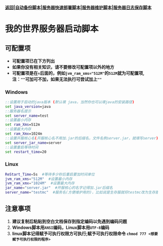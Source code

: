 #### [返回](../README.md)|[自动备份脚本](../AutoBackup/README.md)|[服务器快速部署脚本](../deploy/README.md)|[服务器维护脚本](README)|[服务器日志保存脚本](../save_log/README.md)
# 我的世界服务器启动脚本

## **可配置项**
- **可配置项已在下方列出**
- **如果你没有相关知识，请不要修改可配置项以外的地方**
- **可配置项是在`=`后面的，例如`jvm_ram_xms="512M"`的`512M`就为可配置项, 注：`""`可加可不加，如果无法执行可尝试加上`""`**
### **Windows**
```bat
::设置用于启动的java版本 (默认填 java，当然你也可以填java的安装路径)
set java_version=java
::服务器名提示
set server_name=test
::设置最小内存
set ram_Xms=512m
::设置最大内存
set ram_Xmx=1024m
::设置开服核心名(开服核心名不用加.jar的后缀名，文件名例server.jar，就填写server)
set server_jar_name=server
::设置重启等待时间
set restart_time=20
```
### **Linux**

```sh
ReStart_Time=5s  #等待多少秒后重启要加时间单位
jvm_ram_xms="512M"  #设置最小内存
jvm_ram_xmx="1024M"  #设置最大内存
jar_name="server.jar"  #开服核心的名字记得加.jar后缀名
server_name="testmc"  #服务名(方便维护用的)，比如说是生存服就将testmc改为生存服
```

## **注意事项**
1. **建议复制后粘贴到空白文档保存到指定编码以免遇到编码问题**  
2. **Windows脚本用`ANSI`编码，Linux脚本用`UTF-8`编码**  
3. **linux脚本记得赋予可执行权限方可执行;赋予可执行权限命令 `chmod 777 <想要赋予可执行权限的程序>`**  